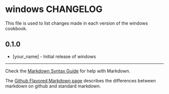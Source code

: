 # windows CHANGELOG

This file is used to list changes made in each version of the windows cookbook.

## 0.1.0
- [your_name] - Initial release of windows

- - -
Check the [Markdown Syntax Guide](http://daringfireball.net/projects/markdown/syntax) for help with Markdown.

The [Github Flavored Markdown page](http://github.github.com/github-flavored-markdown/) describes the differences between markdown on github and standard markdown.
